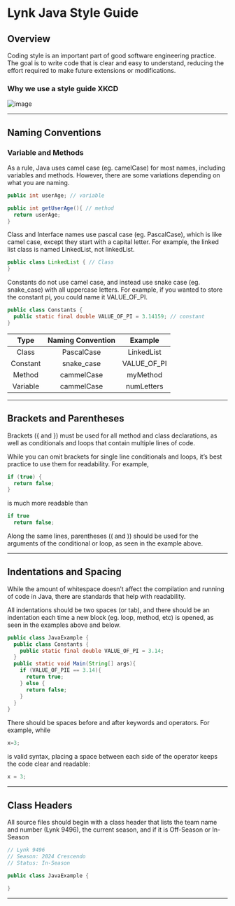 # Lynk Java Style Guide <br>

## Overview <br>
Coding style is an important part of good software engineering practice. The goal is to write code that is clear and easy to understand, reducing the effort required to make future extensions or modifications. <br>

### Why we use a style guide XKCD <br>
![image](http://imgs.xkcd.com/comics/code_quality.png)

***

## Naming Conventions <br>
### Variable and Methods <br>
As a rule, Java uses camel case (eg. camelCase) for most names, including variables and methods. However, there are some variations depending on what you are naming.
````java
public int userAge; // variable

public int getUserAge(){ // method
  return userAge;
}
````
Class and Interface names use pascal case (eg. PascalCase), which is like camel case, except they start with a capital letter. For example, the linked list class is named LinkedList, not linkedList.
````java
public class LinkedList { // Class
}
````
Constants do not use camel case, and instead use snake case (eg. snake_case) with all uppercase letters. For example, if you wanted to store the constant pi, you could name it VALUE_OF_PI.
````java
public class Constants {
  public static final double VALUE_OF_PI = 3.14159; // constant
}
````

|                       Type                       |                      Naming Convention                      | Example |
| :----------------------------------------------: | :--------------------------------------------: | :-------: |
| Class | PascalCase | LinkedList |
| Constant | snake_case | VALUE_OF_PI |
| Method | cammelCase | myMethod |
| Variable | cammelCase | numLetters |

***

## Brackets and Parentheses <br> 
Brackets ({ and }) must be used for all method and class declarations, as well as conditionals and loops that contain multiple lines of code.

While you can omit brackets for single line conditionals and loops, it’s best practice to use them for readability. For example,
````java
if (true) {
  return false;
}
````
is much more readable than
````java
if true
  return false;
````
Along the same lines, parentheses (( and )) should be used for the arguments of the conditional or loop, as seen in the example above.

***

## Indentations and Spacing <br>
While the amount of whitespace doesn’t affect the compilation and running of code in Java, there are standards that help with readability.

All indentations should be two spaces (or tab), and there should be an indentation each time a new block (eg. loop, method, etc) is opened, as seen in the examples above and below.

````java
public class JavaExample {
  public class Constants {
    public static final double VALUE_OF_PI = 3.14;
  }
  public static void Main(String[] args){
    if (VALUE_OF_PIE == 3.14){
      return true;
    } else {
      return false;
    }
  }
}
````

There should be spaces before and after keywords and operators. For example, while

````java
x=3;
````
is valid syntax, placing a space between each side of the operator keeps the code clear and readable:
````java
x = 3;
````

*** 

## Class Headers <br>
All source files should begin with a class header that lists the team name and number (Lynk 9496), the current season, and if it is Off-Season or In-Season
````java
// Lynk 9496
// Season: 2024 Crescendo
// Status: In-Season

public class JavaExample {
  
}
````

*** 


